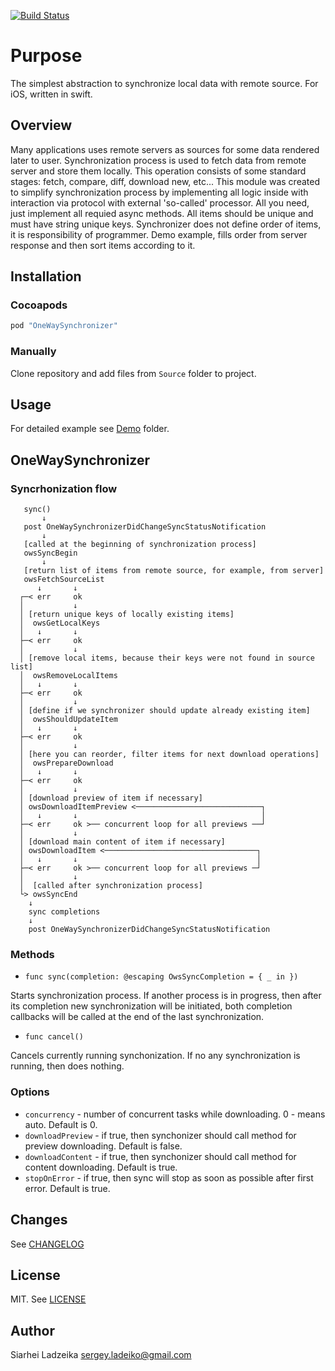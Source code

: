 [![Build Status](https://travis-ci.org/ladeiko/OneWaySynchronizer.svg?branch=master)](https://travis-ci.org/ladeiko/OneWaySynchronizer)

# Purpose

The simplest abstraction to synchronize local data with remote source. For iOS, written in swift.

## Overview

Many applications uses remote servers as sources for some data rendered later to user. Synchronization process is used to fetch data from remote server  and store them locally. This operation consists of some standard stages: fetch, compare, diff, download new, etc... This module was created to simplify synchronization process by implementing all logic inside with interaction via protocol with external 'so-called' processor. All you need, just implement all requied async methods. All items should be unique and must have string unique keys. Synchronizer does not define order of items, it is responsibility of programmer. Demo example, fills order from server response and then sort items according to it.

## Installation

### Cocoapods

```ruby
pod "OneWaySynchronizer"
```

### Manually

Clone repository and add files from ```Source``` folder to project.

## Usage

For detailed example see [Demo](Demo) folder.

## OneWaySynchronizer

### Syncrhonization flow

```
   sync()
	   ↓
   post OneWaySynchronizerDidChangeSyncStatusNotification
	   ↓
   [called at the beginning of synchronization process]
   owsSyncBegin
	   ↓
   [return list of items from remote source, for example, from server]
   owsFetchSourceList
      ↓       ↓
  ┌─< err     ok
  │           ↓
  │ [return unique keys of locally existing items]
  │	 owsGetLocalKeys 
  │   ↓       ↓
  ├─< err     ok
  │           ↓
  │ [remove local items, because their keys were not found in source list]
  │	 owsRemoveLocalItems 
  │   ↓       ↓
  ├─< err     ok
  │           ↓
  │ [define if we synchronizer should update already existing item]
  │	 owsShouldUpdateItem 
  │   ↓       ↓
  ├─< err     ok
  │           ↓
  │ [here you can reorder, filter items for next download operations]
  │	 owsPrepareDownload 
  │   ↓       ↓ 
  ├─< err     ok
  │           ↓
  │ [download preview of item if necessary]
  │ owsDownloadItemPreview <────────────────────────────┐
  │   ↓       ↓                                         │
  ├─< err     ok >── concurrent loop for all previews ──┘
  │           ↓
  │ [download main content of item if necessary]
  │ owsDownloadItem <──────────────────────────────────┐
  │   ↓       ↓                                        │
  ├─< err     ok >── concurrent loop for all previews ─┘
  │           ↓
  │  [called after synchronization process]
  └> owsSyncEnd 
    ↓
	sync completions
    ↓ 
	post OneWaySynchronizerDidChangeSyncStatusNotification

```

### Methods

* ```func sync(completion: @escaping OwsSyncCompletion = { _ in })```

Starts synchronization process. If another process is in progress, then after its completion new synchronization will be initiated, both completion callbacks will be called at the end of the last synchronization.

* ```func cancel()``` 

Cancels currently running synchonization. If no any synchronization is running, then does nothing.

### Options
* ```concurrency``` - number of concurrent tasks while downloading. 0 - means auto. Default is 0.
* ```downloadPreview``` - if true, then synchonizer should call method for preview downloading. Default is false.
* ```downloadContent``` - if true, then synchonizer should call method for content downloading. Default is true.
* ```stopOnError``` - if true, then sync will stop as soon as possible after first error. Default is true.

## Changes

See [CHANGELOG](CHANGELOG.md)

## License

MIT. See [LICENSE](LICENSE)

## Author

Siarhei Ladzeika <sergey.ladeiko@gmail.com>

